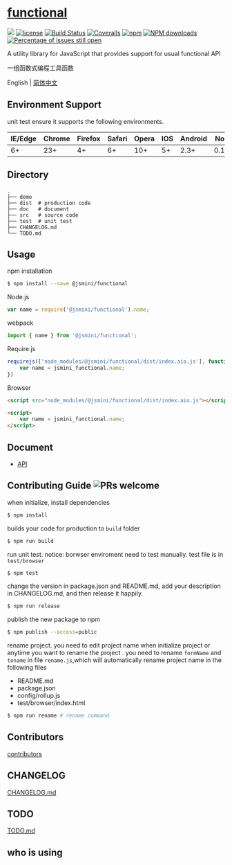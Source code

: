 # [functional](https://github.com/jsmini/functional) 

[![](https://img.shields.io/badge/Powered%20by-jslib%20functional-brightgreen.svg)](https://github.com/yanhaijing/jslib-functional)
[![license](https://img.shields.io/badge/license-MIT-blue.svg)](https://github.com/jsmini/functional/blob/master/LICENSE)
[![Build Status](https://travis-ci.org/jsmini/functional.svg?branch=master)](https://travis-ci.org/jsmini/functional)
[![Coveralls](https://img.shields.io/coveralls/jsmini/functional.svg)](https://coveralls.io/github/jsmini/functional)
[![npm](https://img.shields.io/badge/npm-0.2.1-orange.svg)](https://www.npmjs.com/package/@jsmini/functional)
[![NPM downloads](http://img.shields.io/npm/dm/@jsmini/functional.svg?style=flat-square)](http://www.npmtrends.com/@jsmini/functional)
[![Percentage of issues still open](http://isitmaintained.com/badge/open/jsmini/functional.svg)](http://isitmaintained.com/project/jsmini/functional "Percentage of issues still open")

A utility library for JavaScript that provides support for usual functional API

一组函数式编程工具函数

English | [简体中文](./README-zh_CN.md)

## Environment Support

unit test ensure it supports the following environments.

| IE/Edge | Chrome | Firefox | Safari | Opera | IOS  | Android | Node  |
| ------- | ------ | ------- | ------ | ----- | ---- | ------- | ----- |
| 6+      | 23+    | 4+      | 6+     | 10+   | 5+   | 2.3+    | 0.10+ |

## Directory

```
.
├── demo
├── dist  # production code
├── doc   # document
├── src   # source code
├── test  # unit test
├── CHANGELOG.md
└── TODO.md
```

## Usage
npm installation

```bash
$ npm install --save @jsmini/functional
```

Node.js

```js
var name = require('@jsmini/functional').name;
```

webpack

```js
import { name } from '@jsmini/functional';
```

Require.js

```js
requirejs(['node_modules/@jsmini/functional/dist/index.aio.js'], function (jsmini_functional) {
    var name = jsmini_functional.name;
})
```

Browser

```html
<script src="node_modules/@jsmini/functional/dist/index.aio.js"></script>

<script>
    var name = jsmini_functional.name;
</script>
```

## Document

- [API](https://github.com/jsmini/functional/blob/master/doc/api.md)

## Contributing Guide  ![PRs welcome](<https://img.shields.io/badge/PRs-welcome-brightgreen.svg>)
when initialize, install dependencies 

```bash
$ npm install
```

builds your code for production to `build` folder

```bash
$ npm run build
```

run unit test.  notice: borwser enviroment need to test manually.  test file is in `test/browser`

```bash
$ npm test
```

change  the  version in package.json and README.md, add your description in CHANGELOG.md, and then release it happily.

```bash
$ npm run release
```

publish the new package to npm

```bash
$ npm publish --access=public
```

rename  project. you need to edit project name when initialize project or anytime you want to rename the project . you need to rename `formName` and `toname` in file `rename.js`,which will automatically rename project name in the following files

- README.md
- package.json
- config/rollup.js
- test/browser/index.html

```bash
$ npm run rename # rename command
```

## Contributors
[contributors](https://github.com/jsmini/functional/graphs/contributors)

## CHANGELOG
[CHANGELOG.md](https://github.com/jsmini/functional/blob/master/CHANGELOG.md)

## TODO
[TODO.md](https://github.com/jsmini/functional/blob/master/TODO.md)

## who is using
